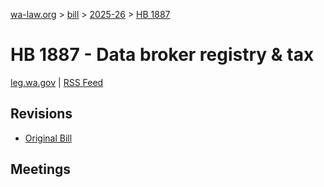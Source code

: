 [wa-law.org](/) > [bill](/bill/) > [2025-26](/bill/2025-26/) > [HB 1887](/bill/2025-26/hb/1887/)

# HB 1887 - Data broker registry & tax
[leg.wa.gov](https://app.leg.wa.gov/billsummary?BillNumber=1887&Year=2025&Initiative=false) | [RSS Feed](./rss.xml)

## Revisions
* [Original Bill](1/)

## Meetings